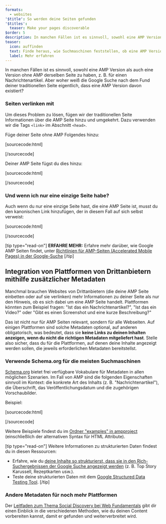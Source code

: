 ```yaml
---
formats:
  - websites
'$title': So werden deine Seiten gefunden
'$titles':
  teaser: Make your pages discoverable
$order: 5
description: In manchen Fällen ist es sinnvoll, sowohl eine AMP Version als auch eine Version ohne AMP derselben Seite zu haben, z. B. für einen Nachrichtenartikel. Aber woher weiß die Google Suche …
teaser:
  icon: auffinden
  text: Finde heraus, wie Suchmaschinen feststellen, ob eine AMP Version deiner Website existiert.
  label: Mehr erfahren
---
```


In manchen Fällen ist es sinnvoll, sowohl eine AMP Version als auch eine Version ohne AMP derselben Seite zu haben, z. B. für einen Nachrichtenartikel. Aber woher weiß die Google Suche nach dem Fund deiner traditionellen Seite eigentlich, dass eine AMP Version davon existiert?

### Seiten verlinken mit <link>

Um dieses Problem zu lösen, fügen wir der traditionellen Seite Informationen über die AMP Seite hinzu und umgekehrt. Dazu verwenden wir die Tags `<link>` im Abschnitt `<head>`.

Füge deiner Seite ohne AMP Folgendes hinzu:

[sourcecode:html]

<link rel="amphtml" href="https://www.example.com/url/to/amp/document.html">
[/sourcecode]

Deiner AMP Seite fügst du dies hinzu:

[sourcecode:html]

<link rel="canonical" href="https://www.example.com/url/to/full/document.html">
[/sourcecode]

### Und wenn ich nur eine einzige Seite habe?

Auch wenn du nur eine einzige Seite hast, die eine AMP Seite ist, musst du den kanonischen Link hinzufügen, der in diesem Fall auf sich selbst verweist:

[sourcecode:html]

<link rel="canonical" href="https://www.example.com/url/to/amp/document.html">
[/sourcecode]

[tip type="read-on"] **ERFAHRE MEHR:** Erfahre mehr darüber, wie Google AMP Seiten findet, unter [Richtlinien für AMP-Seiten (Accelerated Mobile Pages) in der Google-Suche](https://support.google.com/webmasters/answer/6340290) [/tip]

## Integration von Plattformen von Drittanbietern mithilfe zusätzlicher Metadaten <a name="integrate-with-third-party-platforms-through-additional-metadata"></a>

Manchmal brauchen Websites von Drittanbietern (die deine AMP Seite einbetten oder auf sie verlinken) mehr Informationen zu deiner Seite als nur den Hinweis, ob es sich dabei um eine AMP Seite handelt. Plattformen könnten zum Beispiel fragen: "Ist das ein Nachrichtenartikel?", "Ist das ein Video?" oder "Gibt es einen Screenshot und eine kurze Beschreibung?"

Das ist nicht nur für AMP Seiten relevant, sondern für alle Webseiten. Auf einigen Plattformen sind solche Metadaten optional, auf anderen obligatorisch, was bedeutet, dass sie **keine Links zu deinen Inhalten anzeigen, wenn du nicht die richtigen Metadaten mitgeliefert hast**. Stelle also sicher, dass du für die Plattformen, auf denen deine Inhalte angezeigt werden sollen, die jeweils erforderlichen Metadaten bereitstellst.

### Verwende Schema.org für die meisten Suchmaschinen

[Schema.org](http://schema.org/) bietet frei verfügbare Vokabulare für Metadaten in allen möglichen Szenarien. Im Fall von AMP sind die folgenden Eigenschaften sinnvoll im Kontext: die konkrete Art des Inhalts (z. B. "Nachrichtenartikel"), die Überschrift, das Veröffentlichungsdatum und die zugehörigen Vorschaubilder.

Beispiel:

[sourcecode:html]

<script type="application/ld+json">
  {
    "@context": "http://schema.org",
    "@type": "NewsArticle",
    "mainEntityOfPage": "http://cdn.ampproject.org/article-metadata.html",
    "headline": "Lorem Ipsum",
    "datePublished": "1907-05-05T12:02:41Z",
    "dateModified": "1907-05-05T12:02:41Z",
    "description": "The Catiline Orations continue to beguile engineers and designers alike -- but can it stand the test of time?",
    "author": {
      "@type": "Person",
      "name": "Jordan M Adler"
    },
    "publisher": {
      "@type": "Organization",
      "name": "Google",
      "logo": {
        "@type": "ImageObject",
        "url": "http://cdn.ampproject.org/logo.jpg",
        "width": 600,
        "height": 60
      }
    },
    "image": {
      "@type": "ImageObject",
      "url": "http://cdn.ampproject.org/leader.jpg",
      "height": 2000,
      "width": 800
    }
  }
</script>

[/sourcecode]

Weitere Beispiele findest du im [Ordner "examples" in ampproject](https://github.com/ampproject/amphtml/tree/main/examples/metadata-examples) (einschließlich der alternativen Syntax für HTML Attribute).

[tip type="read-on"] Weitere Informationen zu strukturierten Daten findest du in diesen Ressourcen:

- Erfahre, wie du [deine Inhalte so strukturierst, dass sie in den Rich-Suchergebnissen der Google Suche angezeigt werden](https://developers.google.com/search/docs/guides/mark-up-content) (z. B. Top Story Karussell, Rezeptkarten usw.).
- Teste deine strukturierten Daten mit dem [Google Structured Data Testing Tool](https://developers.google.com/structured-data/testing-tool/). [/tip]

### Andere Metadaten für noch mehr Plattformen

Der [Leitfaden zum Thema Social Discovery bei Web Fundamentals](https://developers.google.com/web/fundamentals/discovery-and-monetization/social-discovery/) gibt dir einen Einblick in die verschiedenen Methoden, wie du deinen Content vorbereiten kannst, damit er gefunden und weiterverbreitet wird.
